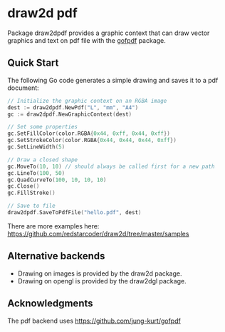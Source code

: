 draw2d pdf
==========

Package draw2dpdf provides a graphic context that can draw vector graphics and text on pdf file with the [gofpdf](https://github.com/jung-kurt/gofpdf) package.

Quick Start
-----------

The following Go code generates a simple drawing and saves it to a pdf document:
```go
// Initialize the graphic context on an RGBA image
dest := draw2dpdf.NewPdf("L", "mm", "A4")
gc := draw2dpdf.NewGraphicContext(dest)

// Set some properties
gc.SetFillColor(color.RGBA{0x44, 0xff, 0x44, 0xff})
gc.SetStrokeColor(color.RGBA{0x44, 0x44, 0x44, 0xff})
gc.SetLineWidth(5)

// Draw a closed shape
gc.MoveTo(10, 10) // should always be called first for a new path
gc.LineTo(100, 50)
gc.QuadCurveTo(100, 10, 10, 10)
gc.Close()
gc.FillStroke()

// Save to file
draw2dpdf.SaveToPdfFile("hello.pdf", dest)
```

There are more examples here: https://github.com/redstarcoder/draw2d/tree/master/samples

Alternative backends
--------------------

- Drawing on images is provided by the draw2d package.
- Drawing on opengl is provided by the draw2dgl package.

Acknowledgments
---------------

The pdf backend uses https://github.com/jung-kurt/gofpdf

